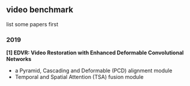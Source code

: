 ## video benchmark 

list some papers first


### 2019

**[1] EDVR: Video Restoration with Enhanced Deformable Convolutional Networks**

* a Pyramid, Cascading and Deformable (PCD) alignment module
* Temporal and Spatial Attention (TSA) fusion module  

